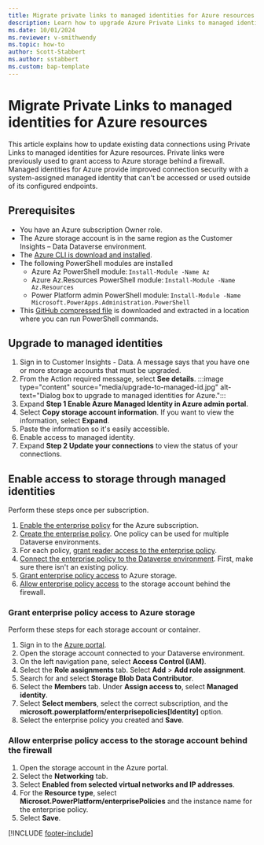 ```yaml
---
title: Migrate private links to managed identities for Azure resources
description: Learn how to upgrade Azure Private Links to managed identities for Azure resources in Customer Insights - Data.
ms.date: 10/01/2024
ms.reviewer: v-smithwendy
ms.topic: how-to
author: Scott-Stabbert
ms.author: sstabbert
ms.custom: bap-template
---
```


# Migrate Private Links to managed identities for Azure resources

This article explains how to update existing data connections using Private Links to managed identities for Azure resources. Private links were previously used to grant access to Azure storage behind a firewall. Managed identities for Azure provide improved connection security with a system-assigned managed identity that can't be accessed or used outside of its configured endpoints.

## Prerequisites

- You have an Azure subscription Owner role.
- The Azure storage account is in the same region as the Customer Insights – Data Dataverse environment.
- The [Azure CLI is download and installed](https://aka.ms/InstallAzureCliWindows).
- The following PowerShell modules are installed
  - Azure Az PowerShell module: `Install-Module -Name Az`
  - Azure Az.Resources PowerShell module: `Install-Module -Name Az.Resources`
  - Power Platform admin PowerShell module: `Install-Module -Name Microsoft.PowerApps.Administration.PowerShell`
- This [GitHub compressed file](https://github.com/microsoft/PowerApps-Samples/blob/master/powershell/managed-identities/Common.zip) is downloaded and extracted in a location where you can run PowerShell commands.

## Upgrade to managed identities

1. Sign in to Customer Insights - Data.
   A message says that you have one or more storage accounts that must be upgraded.
1. From the Action required message, select **See details**.
   :::image type="content" source="media/upgrade-to-managed-id.jpg" alt-text="Dialog box to upgrade to managed identities for Azure.":::
1. Expand **Step 1 Enable Azure Managed Identity in Azure admin portal**.
1. Select **Copy storage account information**. If you want to view the information, select **Expand**.
1. Paste the information so it's easily accessible.
1. Enable access to managed identity.
1. Expand **Step 2 Update your connections** to view the status of your connections.

## Enable access to storage through managed identities

Perform these steps once per subscription.

1. [Enable the enterprise policy](/power-apps/maker/data-platform/azure-synapse-link-msi#enable-enterprise-policy-for-the-selected-azure-subscription) for the Azure subscription.
1. [Create the enterprise policy](/power-apps/maker/data-platform/azure-synapse-link-msi#create-enterprise-policy). One policy can be used for multiple Dataverse environments.
1. For each policy, [grant reader access to the enterprise policy](/power-apps/maker/data-platform/azure-synapse-link-msi#grant-reader-access-to-the-enterprise-policy-via-azure).
1. [Connect the enterprise policy to the Dataverse environment](/power-apps/maker/data-platform/azure-synapse-link-msi#connect-enterprise-policy-to-dataverse-environment). First, make sure there isn't an existing policy.
1. [Grant enterprise policy access](#grant-enterprise-policy-access-to-azure-storage) to Azure storage.
1. [Allow enterprise policy access](#allow-enterprise-policy-access-to-the-storage-account-behind-the-firewall) to the storage account behind the firewall.

### Grant enterprise policy access to Azure storage

Perform these steps for each storage account or container.

1. Sign in to the [Azure portal](https://portal.azure.com/).
1. Open the storage account connected to your Dataverse environment.
1. On the left navigation pane, select **Access Control (IAM)**.
1. Select the **Role assignments** tab. Select **Add** > **Add role assignment**.
1. Search for and select **Storage Blob Data Contributor**.
1. Select the **Members** tab. Under **Assign access to**, select **Managed identity**.
1. Select **Select members**, select the correct subscription, and the **microsoft.powerplatform/enterprisepolicies[Identity]** option.
1. Select the enterprise policy you created and **Save**.

### Allow enterprise policy access to the storage account behind the firewall

1. Open the storage account in the Azure portal.
1. Select the **Networking** tab.
1. Select **Enabled from selected virtual networks and IP addresses**.
1. For the **Resource type**, select **Microsot.PowerPlatform/enterprisePolicies** and the instance name for the enterprise policy.
1. Select **Save**.

[!INCLUDE [footer-include](includes/footer-banner.md)]
